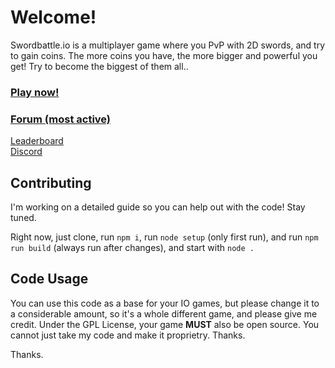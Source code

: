 # Welcome!

Swordbattle.io is a multiplayer game where you PvP with 2D swords, and try to gain coins. The more coins you have, the more bigger and powerful you get! Try to become the biggest of them all..

### [Play now!](http://swordbattle.io)
### [Forum (most active)](https://forum.codergautam.dev)

[Leaderboard](https://www.swordbattle.io/leaderboard)
<br>
[Discord](https://discord.com/invite/BDG8AfkysZ)
<br>


## Contributing

I'm working on a detailed guide so you can help out with the code! Stay tuned.

Right now, just clone, run `npm i`, run `node setup` (only first run), and run `npm run build` (always run after changes), and start with `node .`


## Code Usage

You can use this code as a base for your IO games, but please change it to a considerable amount, so it's a whole different game, and please give me credit. Under the GPL License, your game **MUST** also be open source. You cannot just take my code and make it proprietry. Thanks.

Thanks.
